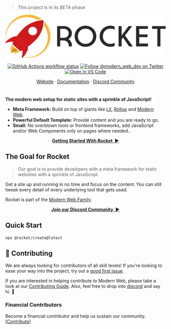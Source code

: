 > This project is in its BETA phase

<p align="center">
  <picture width="60%">
    <source media="(prefers-color-scheme: dark)" srcset="https://raw.githubusercontent.com/modernweb-dev/rocket/main/site/src/assets/rocket-logo-dark-with-text.svg">
    <img alt="Rocket Logo" src="https://raw.githubusercontent.com/modernweb-dev/rocket/main/site/src/assets/rocket-logo-light-with-text.svg">
  </picture>
</p>

<p align="center">
  <a href="https://github.com/modernweb-dev/rocket/actions"
    ><img
      src="https://img.shields.io/github/workflow/status/modernweb-dev/rocket/Release/main?label=workflow&style=flat-square"
      alt="GitHub Actions workflow status"
  /></a>
  <a href="https://twitter.com/modern_web_dev"
    ><img
      src="https://img.shields.io/badge/twitter-@modern_web_dev-1DA1F3?style=flat-square"
      alt="Follow @modern_web_dev on Twitter"
  /></a>
  <a href="https://open.vscode.dev/modernweb-dev/rocket"
    ><img
      src="https://img.shields.io/static/v1?logo=visualstudiocode&label=&message=Open%20in%20Visual%20Studio%20Code&labelColor=2c2c32&color=007acc&logoColor=007acc"
      alt="Open in VS Code"
  /></a>
</p>

<p align="center">
  <a href="https://rocket.modern-web.dev">Website</a>
  ·
  <a href="https://rocket.modern-web.dev/doc/">Documentation</a>
  ·
  <a href="https://rocket.modern-web.dev/chat">Discord Community</a>
</p>

<h1></h1>

**The modern web setup for static sites with a sprinkle of JavaScript!**

- **Meta Framework:** Build on top of giants like <a href="https://lit.dev/">Lit</a>, <a href="https://rollupjs.org/">Rollup</a> and <a href="https://www.modern-web.dev/">Modern Web</a>.
- **Powerful Default Template:** Provide content and you are ready to go.
- **Small:** No overblown tools or frontend frameworks, add JavaScript and/or Web Components only on pages where needed..

<p align="center">
  <a href="https://rocket.modern-web.dev/docs/setup/getting-started/"><strong>Getting Started With Rocket&nbsp;&nbsp;▶</strong></a>
</p>

## The Goal for Rocket

> Our goal is to provide developers with a meta framework for static websites with a sprinkle of JavaScript.

Get a site up and running in no time and focus on the content.
You can still tweak every detail of every underlying tool that gets used.

Rocket is part of the [Modern Web Family](https://twitter.com/modern_web_dev).

<p align="center">
  <a href="https://rocket.modern-web.dev/chat"><strong>Join our Discord Community&nbsp;&nbsp;▶</strong></a>
</p>

## Quick Start

```
npx @rocket/create@latest
```

## 🤝 Contributing

We are always looking for contributors of all skill levels! If you're looking to ease your way into the project, try out a [good first issue](https://github.com/modernweb-dev/rocket/issues?q=is%3Aissue+is%3Aopen+label%3A%22good+first+issue%22).

If you are interested in helping contribute to Modern Web, please take a look at our [Contributing Guide](https://github.com/modernweb-dev/rocket/blob/main/CONTRIBUTING.md). Also, feel free to drop into [discord](https://rocket.modern-web.dev/chat) and say hi. 👋

### Financial Contributors

Become a financial contributor and help us sustain our community. [[Contribute](https://opencollective.com/modern-web/contribute)]
